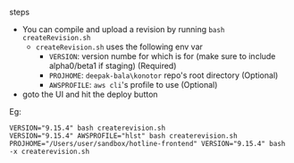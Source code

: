 steps 

* You can compile and upload a revision by running `bash createRevision.sh`
  * `createRevision.sh` uses the following env var
    * `VERSION`: version numbe for which is for (make sure to include alpha0/beta1 if staging) (Required)
    * `PROJHOME`: `deepak-bala\konotor` repo's root directory (Optional)
    * `AWSPROFILE`: `aws cli`'s profile to use (Optional)
* goto the UI and hit the deploy button

Eg: 
```
VERSION="9.15.4" bash createrevision.sh
VERSION="9.15.4" AWSPROFILE="hlst" bash createrevision.sh
PROJHOME="/Users/user/sandbox/hotline-frontend" VERSION="9.15.4" bash -x createrevision.sh
```
